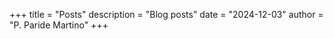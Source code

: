 +++
title = "Posts"
description = "Blog posts"
date = "2024-12-03"
author = "P. Paride Martino"
+++
